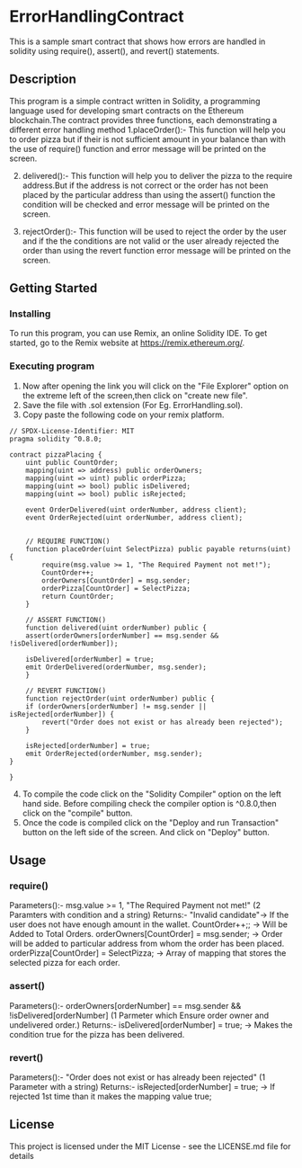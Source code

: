 # ErrorHandlingContract
This is a sample smart contract that shows how errors are handled in solidity using require(), assert(), and revert() statements.

## Description
This program is a simple contract written in Solidity, a programming language used for developing smart contracts on the Ethereum blockchain.The contract provides three functions, each demonstrating a different error handling method
1.placeOrder():- This function will help you to order pizza but if their is not sufficient amount in your balance than with the use of require() function and error message will be printed on the screen.

2. delivered():- This function will help you to deliver the pizza to the require address.But if the address is not correct or the order has not been placed by the particular address than using the assert() function the condition will be checked and error message will be printed on the screen.

3. rejectOrder():- This function will be used to reject the order by the user and if the the conditions are not valid or the user already rejected the order than using the revert function error message will be printed on the screen.

## Getting Started

### Installing
To run this program, you can use Remix, an online Solidity IDE. To get started, go to the Remix website at https://remix.ethereum.org/.

### Executing program
1. Now after opening the link you will click on the "File Explorer" option on the extreme left of the screen,then click on "create new file".
2. Save the file with .sol extension (For Eg. ErrorHandling.sol).
3. Copy paste the following code on your remix platform.

```
// SPDX-License-Identifier: MIT
pragma solidity ^0.8.0;

contract pizzaPlacing {
    uint public CountOrder;
    mapping(uint => address) public orderOwners;
    mapping(uint => uint) public orderPizza;
    mapping(uint => bool) public isDelivered;
    mapping(uint => bool) public isRejected;
    
    event OrderDelivered(uint orderNumber, address client);
    event OrderRejected(uint orderNumber, address client);
    

    // REQUIRE FUNCTION()
    function placeOrder(uint SelectPizza) public payable returns(uint) {
        require(msg.value >= 1, "The Required Payment not met!");
        CountOrder++;
        orderOwners[CountOrder] = msg.sender;
        orderPizza[CountOrder] = SelectPizza;
        return CountOrder;
    }
    
    // ASSERT FUNCTION()
    function delivered(uint orderNumber) public {
    assert(orderOwners[orderNumber] == msg.sender && !isDelivered[orderNumber]);
    
    isDelivered[orderNumber] = true;
    emit OrderDelivered(orderNumber, msg.sender);
    }

    // REVERT FUNCTION()
    function rejectOrder(uint orderNumber) public {
    if (orderOwners[orderNumber] != msg.sender || isRejected[orderNumber]) {
        revert("Order does not exist or has already been rejected");
    }

    isRejected[orderNumber] = true;
    emit OrderRejected(orderNumber, msg.sender);
}

}
```
4. To compile the code click on the "Solidity Compiler" option on the left hand side. Before compiling check the compiler option is ^0.8.0,then click on the "compile" button.
5. Once the code is compiled click on the "Deploy and run Transaction" button on the left side of the screen. And click on "Deploy" button.

## Usage
### require()
Parameters():- msg.value >= 1, "The Required Payment not met!" (2 Paramters with condition and a string)
Returns:- "Invalid candidate"-> If the user does not have enough amount in the wallet.
           CountOrder++;; -> Will be Added to Total Orders.
           orderOwners[CountOrder] = msg.sender; -> Order will be added to particular address from whom the order has been placed.
           orderPizza[CountOrder] = SelectPizza; -> Array of mapping that stores the selected pizza for each order. 

### assert()
Parameters():- orderOwners[orderNumber] == msg.sender && !isDelivered[orderNumber] (1 Parmeter which Ensure order owner and undelivered order.)
Returns:- isDelivered[orderNumber] = true; -> Makes the condition true for the pizza has been delivered.

### revert()
Parameters():- "Order does not exist or has already been rejected" (1 Parameter with a string)
Returns:- isRejected[orderNumber] = true; -> If rejected 1st time than it makes the mapping value true;

## License

This project is licensed under the MIT License - see the LICENSE.md file for details
